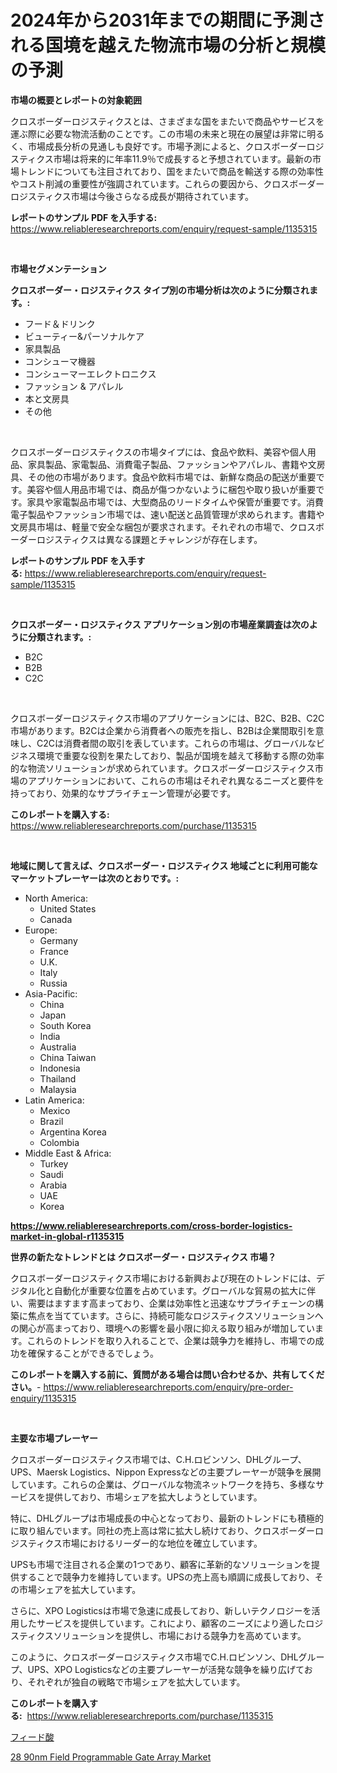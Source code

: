 <p><h1>2024年から2031年までの期間に予測される国境を越えた物流市場の分析と規模の予測</h1></p><p><strong>市場の概要とレポートの対象範囲</strong></p>
<p><p>クロスボーダーロジスティクスとは、さまざまな国をまたいで商品やサービスを運ぶ際に必要な物流活動のことです。この市場の未来と現在の展望は非常に明るく、市場成長分析の見通しも良好です。市場予測によると、クロスボーダーロジスティクス市場は将来的に年率11.9％で成長すると予想されています。最新の市場トレンドについても注目されており、国をまたいで商品を輸送する際の効率性やコスト削減の重要性が強調されています。これらの要因から、クロスボーダーロジスティクス市場は今後さらなる成長が期待されています。</p></p>
<p><strong>レポートのサンプル PDF を入手する:</strong> <a href="https://www.reliableresearchreports.com/enquiry/request-sample/1135315">https://www.reliableresearchreports.com/enquiry/request-sample/1135315</a></p>
<p>&nbsp;</p>
<p><strong>市場セグメンテーション</strong></p>
<p><strong>クロスボーダー・ロジスティクス タイプ別の市場分析は次のように分類されます。:</strong></p>
<p><ul><li>フード＆ドリンク</li><li>ビューティー&パーソナルケア</li><li>家具製品</li><li>コンシューマ機器</li><li>コンシューマーエレクトロニクス</li><li>ファッション & アパレル</li><li>本と文房具</li><li>その他</li></ul></p>
<p>&nbsp;</p>
<p><p>クロスボーダーロジスティクスの市場タイプには、食品や飲料、美容や個人用品、家具製品、家電製品、消費電子製品、ファッションやアパレル、書籍や文房具、その他の市場があります。食品や飲料市場では、新鮮な商品の配送が重要です。美容や個人用品市場では、商品が傷つかないように梱包や取り扱いが重要です。家具や家電製品市場では、大型商品のリードタイムや保管が重要です。消費電子製品やファッション市場では、速い配送と品質管理が求められます。書籍や文房具市場は、軽量で安全な梱包が要求されます。それぞれの市場で、クロスボーダーロジスティクスは異なる課題とチャレンジが存在します。</p></p>
<p><strong>レポートのサンプル PDF を入手する:</strong>&nbsp;<a href="https://www.reliableresearchreports.com/enquiry/request-sample/1135315">https://www.reliableresearchreports.com/enquiry/request-sample/1135315</a></p>
<p>&nbsp;</p>
<p><strong> クロスボーダー・ロジスティクス アプリケーション別の市場産業調査は次のように分類されます。:</strong></p>
<p><ul><li>B2C</li><li>B2B</li><li>C2C</li></ul></p>
<p>&nbsp;</p>
<p><p>クロスボーダーロジスティクス市場のアプリケーションには、B2C、B2B、C2C市場があります。B2Cは企業から消費者への販売を指し、B2Bは企業間取引を意味し、C2Cは消費者間の取引を表しています。これらの市場は、グローバルなビジネス環境で重要な役割を果たしており、製品が国境を越えて移動する際の効率的な物流ソリューションが求められています。クロスボーダーロジスティクス市場のアプリケーションにおいて、これらの市場はそれぞれ異なるニーズと要件を持っており、効果的なサプライチェーン管理が必要です。</p></p>
<p><strong>このレポートを購入する:</strong>&nbsp; <a href="https://www.reliableresearchreports.com/purchase/1135315">https://www.reliableresearchreports.com/purchase/1135315</a></p>
<p>&nbsp;</p>
<p><strong>地域に関して言えば、クロスボーダー・ロジスティクス 地域ごとに利用可能なマーケットプレーヤーは次のとおりです。:</strong></p>
<p><ul>
    <li>
        North America:
        <ul>
            <li>United States</li>
            <li>Canada</li>
        </ul>
    </li>
    <li>
        Europe:
        <ul>
            <li>Germany</li>
            <li>France</li>
            <li>U.K.</li>
            <li>Italy</li>
            <li>Russia</li>
        </ul>
    </li>
    <li>
        Asia-Pacific:
        <ul>
            <li>China</li>
            <li>Japan</li>
            <li>South Korea</li>
            <li>India</li>
            <li>Australia</li>
            <li>China Taiwan</li>
            <li>Indonesia</li>
            <li>Thailand</li>
            <li>Malaysia</li>
        </ul>
    </li>
    <li>
        Latin America:
        <ul>
            <li>Mexico</li>
            <li>Brazil</li>
            <li>Argentina Korea</li>
            <li>Colombia</li>
        </ul>
    </li>
    <li>
        Middle East & Africa:
        <ul>
            <li>Turkey</li>
            <li>Saudi</li>
            <li>Arabia</li>
            <li>UAE</li>
            <li>Korea</li>
        </ul>
    </li>
    </ul></p>
<p><strong><a href="https://www.reliableresearchreports.com/cross-border-logistics-market-in-global-r1135315">https://www.reliableresearchreports.com/cross-border-logistics-market-in-global-r1135315</a></strong>&nbsp;</p>
<p><strong>世界の新たなトレンドとは クロスボーダー・ロジスティクス 市場？</strong></p>
<p><p>クロスボーダーロジスティクス市場における新興および現在のトレンドには、デジタル化と自動化が重要な位置を占めています。グローバルな貿易の拡大に伴い、需要はますます高まっており、企業は効率性と迅速なサプライチェーンの構築に焦点を当てています。さらに、持続可能なロジスティクスソリューションへの関心が高まっており、環境への影響を最小限に抑える取り組みが増加しています。これらのトレンドを取り入れることで、企業は競争力を維持し、市場での成功を確保することができるでしょう。</p></p>
<p><strong>このレポートを購入する前に、質問がある場合は問い合わせるか、共有してください。</strong>- <a href="https://www.reliableresearchreports.com/enquiry/pre-order-enquiry/1135315">https://www.reliableresearchreports.com/enquiry/pre-order-enquiry/1135315</a></p>
<p>&nbsp;</p>
<p><strong>主要な市場プレーヤー</strong></p>
<p><p>クロスボーダーロジスティクス市場では、C.H.ロビンソン、DHLグループ、UPS、Maersk Logistics、Nippon Expressなどの主要プレーヤーが競争を展開しています。これらの企業は、グローバルな物流ネットワークを持ち、多様なサービスを提供しており、市場シェアを拡大しようとしています。</p><p>特に、DHLグループは市場成長の中心となっており、最新のトレンドにも積極的に取り組んでいます。同社の売上高は常に拡大し続けており、クロスボーダーロジスティクス市場におけるリーダー的な地位を確立しています。</p><p>UPSも市場で注目される企業の1つであり、顧客に革新的なソリューションを提供することで競争力を維持しています。UPSの売上高も順調に成長しており、その市場シェアを拡大しています。</p><p>さらに、XPO Logisticsは市場で急速に成長しており、新しいテクノロジーを活用したサービスを提供しています。これにより、顧客のニーズにより適したロジスティクスソリューションを提供し、市場における競争力を高めています。</p><p>このように、クロスボーダーロジスティクス市場でC.H.ロビンソン、DHLグループ、UPS、XPO Logisticsなどの主要プレーヤーが活発な競争を繰り広げており、それぞれが独自の戦略で市場シェアを拡大しています。</p></p>
<p><strong>このレポートを購入する:</strong>&nbsp;&nbsp;<a href="https://www.reliableresearchreports.com/purchase/1135315">https://www.reliableresearchreports.com/purchase/1135315</a></p>
<p><p><a href="https://github.com/zekaoe592392/Market-Research-Report-List-1/blob/main/634314237425.md">フィード酸</a></p><p><a href="https://nifty-kite-d51.notion.site/28-90nm-Field-Programmable-Gate-Array-Market-Furnishes-Information-on-Market-Share-Market-Trends-a-258e0be098af4fddbefb27e6bb608d8b">28 90nm Field Programmable Gate Array Market</a></p></p>